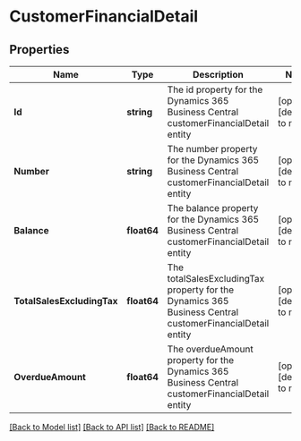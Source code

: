 # CustomerFinancialDetail

## Properties
Name | Type | Description | Notes
------------ | ------------- | ------------- | -------------
**Id** | **string** | The id property for the Dynamics 365 Business Central customerFinancialDetail entity | [optional] [default to null]
**Number** | **string** | The number property for the Dynamics 365 Business Central customerFinancialDetail entity | [optional] [default to null]
**Balance** | **float64** | The balance property for the Dynamics 365 Business Central customerFinancialDetail entity | [optional] [default to null]
**TotalSalesExcludingTax** | **float64** | The totalSalesExcludingTax property for the Dynamics 365 Business Central customerFinancialDetail entity | [optional] [default to null]
**OverdueAmount** | **float64** | The overdueAmount property for the Dynamics 365 Business Central customerFinancialDetail entity | [optional] [default to null]

[[Back to Model list]](../README.md#documentation-for-models) [[Back to API list]](../README.md#documentation-for-api-endpoints) [[Back to README]](../README.md)

